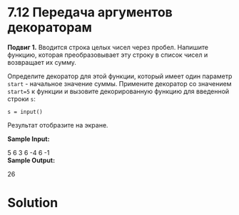 # 7.12 Передача аргументов декораторам

**Подвиг 1.** Вводится строка целых чисел
через пробел. Напишите функцию, которая 
преобразовывает эту строку в список чисел
и возвращает их сумму.

Определите декоратор для этой функции, который
имеет один параметр `start` - начальное значение суммы.
Примените декоратор со значением `start=5` к 
функции и вызовите декорированную функцию 
для введенной строки `s`:

`s = input()`

Результат отобразите на экране.

**Sample Input:**

5 6 3 6 -4 6 -1\
**Sample Output:**

26

# Solution

```

```
